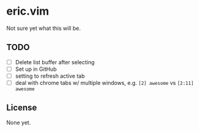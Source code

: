 # eric.vim

Not sure yet what this will be.

## TODO
* [ ] Delete list buffer after selecting
* [ ] Set up in GitHub
* [ ] setting to refresh active tab
* [ ] deal with chrome tabs w/ multiple windows, e.g. `[2] awesome` vs `[2:11] awesome`

## License

None yet.
